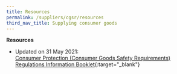 ```yaml
---
title: Resources
permalink: /suppliers/cgsr/resources
third_nav_title: Supplying consumer goods
---
```

**Resources**<br>
* Updated on 31 May 2021:<br>
[Consumer Protection (Consumer Goods Safety Requirements) Regulations Information Booklet](/images/cgsr-resources/cgsr-info-book.pdf){:target="_blank"}

